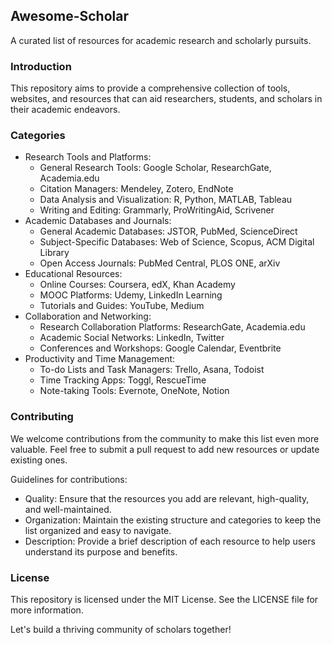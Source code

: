 Awesome-Scholar
---------------

A curated list of resources for academic research and scholarly pursuits.

### Introduction

This repository aims to provide a comprehensive collection of tools, websites, and resources that can aid researchers, students, and scholars in their academic endeavors.

### Categories

-   Research Tools and Platforms:
    -   General Research Tools: Google Scholar, ResearchGate, Academia.edu
    -   Citation Managers: Mendeley, Zotero, EndNote
    -   Data Analysis and Visualization: R, Python, MATLAB, Tableau
    -   Writing and Editing: Grammarly, ProWritingAid, Scrivener
-   Academic Databases and Journals:
    -   General Academic Databases: JSTOR, PubMed, ScienceDirect
    -   Subject-Specific Databases: Web of Science, Scopus, ACM Digital Library
    -   Open Access Journals: PubMed Central, PLOS ONE, arXiv
-   Educational Resources:
    -   Online Courses: Coursera, edX, Khan Academy
    -   MOOC Platforms: Udemy, LinkedIn Learning
    -   Tutorials and Guides: YouTube, Medium
-   Collaboration and Networking:
    -   Research Collaboration Platforms: ResearchGate, Academia.edu
    -   Academic Social Networks: LinkedIn, Twitter
    -   Conferences and Workshops: Google Calendar, Eventbrite
-   Productivity and Time Management:
    -   To-do Lists and Task Managers: Trello, Asana, Todoist
    -   Time Tracking Apps: Toggl, RescueTime
    -   Note-taking Tools: Evernote, OneNote, Notion

### Contributing

We welcome contributions from the community to make this list even more valuable. Feel free to submit a pull request to add new resources or update existing ones.

Guidelines for contributions:

-   Quality: Ensure that the resources you add are relevant, high-quality, and well-maintained.
-   Organization: Maintain the existing structure and categories to keep the list organized and easy to navigate.
-   Description: Provide a brief description of each resource to help users understand its purpose and benefits.

### License

This repository is licensed under the MIT License. See the LICENSE file for more information.

Let's build a thriving community of scholars together!
